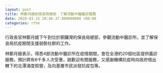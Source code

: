 ```yaml
---
layout: post
title: 林鄭月娥到保良局總部　了解流動中醫義診服務
date: 2020-03-31 20:46:37.000000000 +08:00
categories: rthk
---
```


行政長官林鄭月娥下午到位於銅鑼灣的保良局總部，參觀流動中醫診所，並了解保良局抗疫期間支援弱勢社群的工作。
 
林鄭月娥表示，得悉4部流動中醫診所在疫情期間，會在全港約20個社區提供義診服務，預計將有6千多人次受惠，她歡迎有關服務，又感謝機構抗疫時向政府借出轄下的北潭涌度假營，及向基層市民派發抗疫包等。
